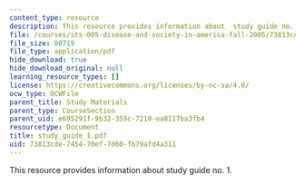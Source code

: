 ```yaml
---
content_type: resource
description: This resource provides information about  study guide no. 1.
file: /courses/sts-005-disease-and-society-in-america-fall-2005/73813cde745470ef7d60fb79afd4a311_study_guide_1.pdf
file_size: 80719
file_type: application/pdf
hide_download: true
hide_download_original: null
learning_resource_types: []
license: https://creativecommons.org/licenses/by-nc-sa/4.0/
ocw_type: OCWFile
parent_title: Study Materials
parent_type: CourseSection
parent_uid: e695291f-9b32-359c-7210-ea8117ba3fb4
resourcetype: Document
title: study_guide_1.pdf
uid: 73813cde-7454-70ef-7d60-fb79afd4a311
---
```

This resource provides information about  study guide no. 1.